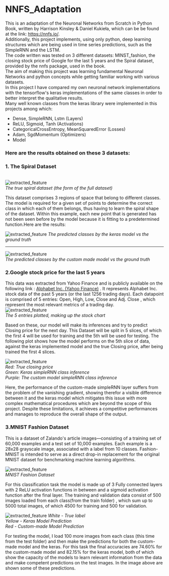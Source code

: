 # NNFS_Adaptation

This is an adaptation of the Neuronal Networks from
Scratch in Python Book, written by
Harrison Kinsley & Daniel Kukieła, which can be
be found at the
link: https://nnfs.io/. \
Additionally, this project 
implements, using only python, deep learning structures which are 
being used in time series predictions, such as the SimpleRNN and 
the LSTM.  
The code written was tested on 3 different
datasets: MINST_fashion, the closing stock price of
Google for the last 5 years and the Spiral dataset, provided
by the nnfs package, used in the book.\
The aim of making this project was learning fundamental Neuronal
Networks and python concepts while getting 
familiar working with various datasets. \
In this project I have compared my own neuronal network
implementations with the tensorflow's keras implementations 
of the same classes in order to better interpret the
qualitative results. \
Many well known classes from the keras library were
implemented in this projects among which:
*  Dense, SimpleRNN, Lstm (Layers)
*  ReLU, Sigmoid, Tanh (Activations)
*  CategoricalCrossEntropy, MeanSquaredError (Losses)
*  Adam, SgdMomentum (Optimizers)
*  Model


### Here are the results obtained on these 3 datasets:

### 1. The Spiral Dataset

\
![extracted_feature](Micelanous/SpiralTrueDataset.png)\
*The true spiral dataset (the form of the full dataset)*

This dataset comprises 3 regions of space that 
belong to different classes. The model is required for a 
given set of points to determine the correct class in which
each of them belongs, thus having to learn the spiral shape
of the dataset. Within this example, each new point that is
generated has not been seen before by
the model because it is fitting to a
predetermined function.Here are the results:


![extracted_feature](Micelanous/kerasPredictionSpiral.png)
*The predicted classes by the keras model vs the ground truth*
____

![extracted_feature](Micelanous/CustomModelPrediction.png)\
*The predicted classes by the custom made model vs the ground truth*




### 2.Google stock price for the last 5 years

This data was extracted from Yahoo Finance and is
publicly available on the 
following link :
[Alphabet Inc. (Yahoo Finance)](https://finance.yahoo.com/quote/GOOG/history/?guccounter=1&guce_referrer=aHR0cHM6Ly93d3cuZ29vZ2xlLmNvbS8&guce_referrer_sig=AQAAADmk2eKXeDpMs22HUR-xgJEm8F7efFPl-96Rc_qg9VCA5PSrssd4Ztze7otzOkYlxxiGahfK2F4R7t0JO9msGBK7_Lz4OFv_UoNlwnKSmtKGbczuc3Xv6EkxudOFvahrEKxy_3MvaBThcqFbzhkSTh1nW502h1-J9hYQW_uGe4ZZ)
. It represents Alphabet Inc. stock data of the 
past 5 years (or the last 1256 trading days). Each datapoint is
comprised of 5 entries: Open, High, Low, Close and Adj. Close
, which represent the most relevant metrics of a trading day.\
![extracted_feature](Micelanous/StockChart.png)\
*The 5 entries plotted, making up the stock chart*

Based on these, our model will 
make its inferences and try to predict Closing price 
for the next day.
This Dataset will be split
in 5 slices, of which the first 4 will be
used for training
and the 5th will be used for testing. The following 
plot shows how the model performs on the 5th slice
of data, against the keras
implemented model and the true 
Closing price, after being trained the first 4 slices.


![extracted_feature](Micelanous/RNNComparison.png)\
*Red: True closing price*\
*Green: Keras simpleRNN class inference*\
*Purple: The custom model simpleRNN class inference*


Here, the performance of the custom-made simpleRNN layer
suffers from the problem of the vanishing gradient,
showing therefor a visible difference between it and 
the keras model which mitigates this issue with more
complex mathematical procedures which are beyond the
scope of this project. Despite these limitations, it 
achieves a competitive performances and manages to 
reproduce the overall shape of the output.


### 3.MNIST Fashion Dataset

This is a dataset of Zalando's article images—consisting
of a 
training set of 60,000 examples and a test set 
of 10,000 examples. Each example is a 28x28 grayscale 
image, associated with a label from 10 classes. 
Fashion-MNIST is intended to serve as a direct drop-in 
replacement for the original MNIST dataset
for benchmarking machine learning algorithms.

![extracted_feature](Micelanous/Fashion-MNIST-Dataset-Images-with-Labels-and-Description-II-LITERATURE-REVIEW-In-image.png)\
*MNIST Fashion Dataset*

For this classification task the model is made up of 
3 Fully connected layers with 2 ReLU activation functions 
in between and a sigmoid activation function after the 
final layer. The training and validation data consist of
500 images loaded from each class(from the train folder)
, which sum up to 5000 total images, of which 4500 for 
training and 500 for validation.

![extracted_feature](Micelanous/FashionMnistComparison.png)
*White - True label*\
*Yellow - Keras Model Prediction*\
*Red - Custom-made Model Prediction*

For testing the model, I load 100 more images from each class
(this time from the test folder) and then make the predictions 
for both the custom-made model and the keras. For this task
the final accuracies are 74.60% for the custom-made 
model and 82.15% for the keras model, both of which show 
the capacity of the models to learn relevant information 
from the data and make competent predictions on the test 
images. In the image above are shown some of these predictions.